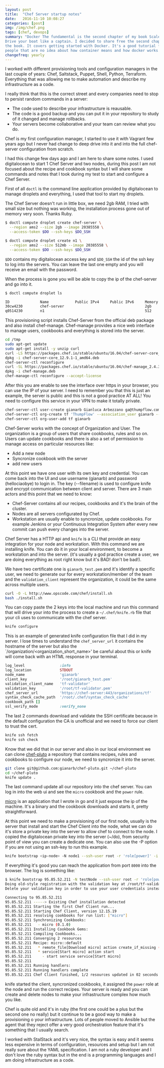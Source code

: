 ```yaml
---
layout: post
title:  "Chef Server startup notes"
date:   2016-11-10 10:08:27
categories: [post]
img: /img/chef.png
tags: [chef, devops]
summary: "Docker The fundamental is the second chapter of my book Scale Docker.
Drive your boat like a captain. I decided to share free the second chapter of
the book. It covers getting started with Docker. It's a good tutorial for
people that are no idea about how container means and how docker works."
changefreq: yearly
---
```

I worked with different provisioning tools and configuration managers in the
last couple of years: Chef, Saltstack, Puppet, Shell, Python, Terraform.
Everything that was allowing me to make automation and describe my
infrastructure as a code.

I really think that this is the correct street and every companies need to stop
to persist random commands in a server:

* The code used to describe your infrastructure is reausable.
* The code is a good backup and you can put it in your repository to study of
  it changed and manage rollbacks.
* Your servers become collaborative and your team can review what you do.

Chef is my first configuration manager, I started to use it with Vagrant few
years ago but I never had change to deep drive into it and into the full
chef-server configuration from scratch.

I had this change few days ago and I am here to share some notes. I used
digitalocean to start 1 Chef Server and two nodes, during this post I am not
focused about the recipe and cookbook syntax but I will share some commands and
notes that I took during my test to start and configure a Chef Server.

First of all `doctl` is the command line application provided by digitalocean
to manage droplets and everything, I used that tool to start my droplets.

The Chef Server doesn't run in little box, we need 2gb RAM, I tried with small
size but nothing was working, the installation process gone out of memory very
soon. Thanks Ruby.

```sh
$ doctl compute droplet create chef-server \
  --region ams2 --size 2gb --image 20385558 \
  --access-token $DO --ssh-keys $DO_SSH

$ doctl compute droplet create n1 \
  --region ams2 --size 512mb --image 20385558 \
  --access-token $DO --ssh-keys $DO_SSH
```
`$DO` contains my digitalocean access key and `$DO_SSH` the id of the ssh key
to log into the servers. You can leave the last one empty and you will receive
an email with the password.

When the process is gone you will be able to copy the ip of the chef-server and go into it.

```bash
$ doctl compute droplet ls

ID              Name            Public IPv4     Public IPv6     Memory  VCPUs   Disk    Region  Image           Status  Tags
30cw4230        chef-server                                     2gb     1       20      ams2    Debian 8.6 x64  new
q0514230        n1                                              512     1       20      ams2    Debian 8.6 x64  new
```

This provisioning script installs Chef-Server from the official deb package and
also install chef-manage.  Chef-manage provides a nice web interface to manage
users, cookbooks and everything is stored into the server.

```bash
cd /tmp
sudo apt-get update
sudo apt-get install -y unzip curl
curl -LS https://packages.chef.io/stable/ubuntu/16.04/chef-server-core_12.9.1-1_amd64.deb -o chef-server-core_12.9.1-1_amd64.deb
dpkg -i chef-server-core_12.9.1-1_amd64.deb
chef-server-ctl reconfigure
curl -SL https://packages.chef.io/stable/ubuntu/16.04/chef-manage_2.4.3-1_amd64.deb -o chef-manage.deb
dpkg -i chef-manage.deb
chef-manage-ctl reconfigure --accept-license
```

After this you are enable to see the interface over https in your browser, you
can use the IP of your server. I need to remember you that this is just an
example, the server is public and this is not a good practice AT ALL! You need
to configure this service in your VPN to make it totally private.

```bash
chef-server-ctl user-create gianarb Gianluca Arbezzano ga@thumpflow.com 'hellociaobye' --filename /root/gianarb_test.pem
chef-server-ctl org-create tf 'ThumpFlow' --association_user gianarb --filename /root/tf-validator.pem
chef-server-ctl org-user-add tf gianarb
```

Chef-Server works with the concept of Organization and User. The organization
is a group of users that share cookbooks, rules and so on.  Users can update
cookbooks and there is also a set of permission to manage access on particular
resources like:

* Add a new node
* Syncronize cookbook with the server
* add new users

At this point we have one user with its own key and credential. You can come
back into  the UI and use username (gianarb) and password (hellociaobye) to
login in.  The key (--filename) is used to configure knife and encrypt
communication between client and server.  There are 3 main actors and this
point that we need to know:

* Chef-Server contains all our recipes, cookbooks and it's the brain of the cluster.
* Nodes are all servers configurated by Chef.
* Workstation are usually enable to syncronize, update cookbooks. For example
Jenkins or your Continuous Integration System after every new commit can push
  every changes into the server.

Chef Server has a HTTP api and `knife` is a CLI that provide an easy
integration for your node and workstation.  With this command we are installing
knife. You can do it in your local environment, to become a workstation and into
the server. (it's usually a god practice create a user, we are doing everything
as root right know but it's BAD! don't be bad!).

We have two certificate one is `gianarb_test.pem` and it's identify a specific
user, we need to generate our for every workstation/member of the team and the
`validation_client` represent the organization, it could be the same across
multiple users.

```bash
curl -O -L http://www.opscode.com/chef/install.sh
bash ./install.sh
```

You can copy paste the 2 keys into the local machine and run this command that
will drive your into the process to create a `~/.chef/knife.rb` file that your
cli uses to communicate with the chef server.

```bash
knife configure
```

This is an example of generated knife configuration file that I did in my
server.  I lose times to understand the `chef_server_url` it contains the
hostname of the server but also the `/organization/<organization_short_name>'
be careful about this or knife will come back with an HTML response in your terminal.

```ruby
log_level                :info
log_location             STDOUT
node_name                'gianarb'
client_key               '/root/gianarb_test.pem'
validation_client_name   'tf-validator'
validation_key           '/root/tf-validator.pem'
chef_server_url          'https://chef-server:443/organizations/tf'
syntax_check_cache_path  '/root/.chef/syntax_check_cache'
cookbook_path []
ssl_verify_mode          :verify_none
```

The last 2 commands download and validate the SSH certificate because in the
default configuration the CA is unofficial and we need to force our client to
trust the cert.

```bash
knife ssh fetch
knife ssh check
```

Know that we did that in our server and also in our local environment we can
clone [chef-pluto](https://github.com/gianarb/chef-pluto) a repository that contains recipes, rules and cookbooks to
configure our node, we need to syncronize it into the server.

```bash
git clone git@github.com:gianarb/chef-pluto.git ~/chef-pluto
cd ~/chef-pluto
knife update .
```
The last command update all our repository into the chef server. You can log in
into the web ui and see the `micro` cookbook and the `power` rule.

[micro](https://github.com/gianarb/micro) is an application that I wrote in go and it just expose the ip of the
machine. It's a binary and the cookbook downloads and starts it, pretty
straightforward.

At this point we need to make a provisioning of our first node, usually is the
server that install and start the Chef Client into the node, what we can do
it's store a private key into the server to allow chef to connect to the node.
I copied the digitalocean private key into the server (~/do), from security
point of view you can create a dedicate one. You can also use the -P option if
you are not using an ssh-key to run this example.

```bash
knife bootstrap <ip-node> -N node1 --ssh-user root -r 'role[power]' -i ~/do
```

If everything it's good you can reach the application from port `8000` into the
browser. The log is something like:

```bash
$ knife bootstrap 95.85.52.211 -N testNode --ssh-user root -r 'role[power]' -i ~/do
Doing old-style registration with the validation key at /root/tf-validator.pem...
Delete your validation key in order to use your user credentials instead

Connecting to 95.85.52.211
95.85.52.211 -----> Existing Chef installation detected
95.85.52.211 Starting the first Chef Client run...
95.85.52.211 Starting Chef Client, version 12.15.19
95.85.52.211 resolving cookbooks for run list: ["micro"]
95.85.52.211 Synchronizing Cookbooks:
95.85.52.211   - micro (0.1.0)
95.85.52.211 Installing Cookbook Gems:
95.85.52.211 Compiling Cookbooks...
95.85.52.211 Converging 2 resources
95.85.52.211 Recipe: micro::default
95.85.52.211   * remote_file[Download micro] action create_if_missing (up to date)
95.85.52.211   * service[Start micro] action start
95.85.52.211     - start service service[Start micro]
95.85.52.211
95.85.52.211 Running handlers:
95.85.52.211 Running handlers complete
95.85.52.211 Chef Client finished, 1/2 resources updated in 02 seconds
```

knife started the client, syncronized cookbooks, it assigned the `power` role
at the node and run the correct recipes.  Your server is ready and you can
create and delete nodes to make your infrastructure complex how much you like.

Chef is quite old and it's in ruby (the first one could be a plus but the
second one no really) but it continue to be a good way to make a provisioning o
your infrastructure. Lots of people moved to Ansible but the agent that they
reject offer a very good orchestration feature that it's something that I
usually search.

I worked with StalStack and it's very nice, the syntax is easy
and it seems less expensive in terms of configuration, resources and setup but
I am not really sure about the YAML specification. I am not a ruby developer
and I don't love the ruby syntax but in the end is a programming languages and
I am doing infrastructure as a code.

